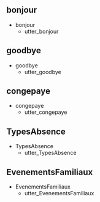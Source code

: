 ## bonjour
* bonjour
  - utter_bonjour

## goodbye
* goodbye
  - utter_goodbye

## congepaye
* congepaye
  - utter_congepaye

## TypesAbsence
* TypesAbsence
  - utter_TypesAbsence
  
## EvenementsFamiliaux
* EvenementsFamiliaux
  - utter_EvenementsFamiliaux